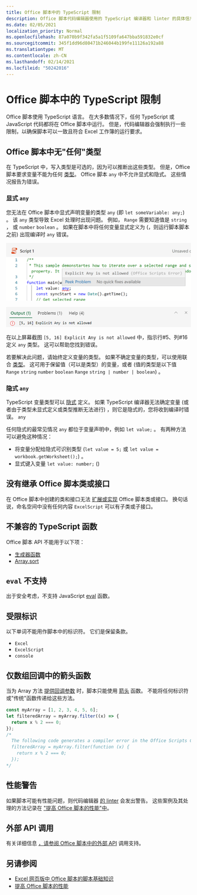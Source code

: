 ```yaml
---
title: Office 脚本中的 TypeScript 限制
description: Office 脚本代码编辑器使用的 TypeScript 编译器和 linter 的具体信息。
ms.date: 02/05/2021
localization_priority: Normal
ms.openlocfilehash: 87a070b9f342fa5a1f5109fa647bba591832e0cf
ms.sourcegitcommit: 345f1dd96d80471b246044b199fe11126a192a88
ms.translationtype: MT
ms.contentlocale: zh-CN
ms.lasthandoff: 02/14/2021
ms.locfileid: "50242016"
---
```

# <a name="typescript-restrictions-in-office-scripts"></a>Office 脚本中的 TypeScript 限制

Office 脚本使用 TypeScript 语言。 在大多数情况下，任何 TypeScript 或 JavaScript 代码都将在 Office 脚本中运行。 但是，代码编辑器会强制执行一些限制，以确保脚本可以一致且符合 Excel 工作簿的运行要求。

## <a name="no-any-type-in-office-scripts"></a>Office 脚本中无"任何"类型

在[](https://www.typescriptlang.org/docs/handbook/typescript-in-5-minutes.html) TypeScript 中，写入类型是可选的，因为可以推断出这些类型。 但是，Office 脚本要求变量不能为任何 [类型](https://www.typescriptlang.org/docs/handbook/basic-types.html#any)。 Office 脚本 `any` 中不允许显式和隐式。 这些情况报告为错误。

### <a name="explicit-any"></a>显式 `any`

您无法在 Office 脚本中显式声明变量的类型 `any` (即 `let someVariable: any;`) 。 该 `any` 类型导致 Excel 处理时出现问题。 例如， `Range` 需要知道值是 `string` ， 或 `number` `boolean` 。 如果在脚本中将任何变量显式定义为 (，则运行脚本脚本之前) 出现编译时 `any` 错误。

![在代码编辑器的悬停文本中显式显示任何消息](../images/explicit-any-editor-message.png)

![控制台窗口中的显式任何错误](../images/explicit-any-error-message.png)

在以上屏幕截图 `[5, 16] Explicit Any is not allowed` 中，指示行#5、列#16定义 `any` 类型。 这可以帮助您找到错误。

若要解决此问题，请始终定义变量的类型。 如果不确定变量的类型，可以使用联合 [类型](https://www.typescriptlang.org/docs/handbook/unions-and-intersections.html)。 这可用于保留值（可以是类型）的变量，或者 (值的类型是以下值 `Range` `string` `number` `boolean` `Range` `string | number | boolean`) 。

### <a name="implicit-any"></a>隐式 `any`

TypeScript 变量类型可以 [隐式](https://www.typescriptlang.org/docs/handbook/type-inference.html) 定义。 如果 TypeScript 编译器无法确定变量 (或者由于类型未显式定义或类型推断无法进行) ，则它是隐式的，您将收到编译时错误。 `any`

任何隐式的最常见情况 `any` 都位于变量声明中，例如 `let value;` 。 有两种方法可以避免这种情况：

* 将变量分配给隐式可识别类型 (`let value = 5;` 或 `let value = workbook.getWorksheet();`) 。
* 显式键入变量 `let value: number;` () 

## <a name="no-inheriting-office-script-classes-or-interfaces"></a>没有继承 Office 脚本类或接口

在 Office 脚本中创建的类和接口无法 [扩展或实现](https://www.typescriptlang.org/docs/handbook/classes.html#inheritance) Office 脚本类或接口。 换句话说，命名空间中没有任何内容 `ExcelScript` 可以有子类或子接口。

## <a name="incompatible-typescript-functions"></a>不兼容的 TypeScript 函数

Office 脚本 API 不能用于以下项：

* [生成器函数](https://developer.mozilla.org/docs/Web/JavaScript/Guide/Iterators_and_Generators#generator_functions)
* [Array.sort](https://developer.mozilla.org/docs/Web/JavaScript/Reference/Global_Objects/Array/sort)

## <a name="eval-is-not-supported"></a>`eval` 不支持

出于安全考虑，不支持 JavaScript [eval](https://developer.mozilla.org/docs/Web/JavaScript/Reference/Global_Objects/eval) 函数。

## <a name="restricted-identifers"></a>受限标识

以下单词不能用作脚本中的标识符。 它们是保留条款。

* `Excel`
* `ExcelScript`
* `console`

## <a name="only-arrow-functions-in-array-callbacks"></a>仅数组回调中的箭头函数

当为 Array 方法 [提供回调参数](https://developer.mozilla.org/docs/Web/JavaScript/Reference/Functions/Arrow_functions) 时，脚本只能使用 [箭头](https://developer.mozilla.org/docs/Web/JavaScript/Reference/Global_Objects/Array) 函数。 不能将任何标识符或"传统"函数传递给这些方法。

```typescript
const myArray = [1, 2, 3, 4, 5, 6];
let filteredArray = myArray.filter((x) => {
  return x % 2 === 0;
});
/*
  The following code generates a compiler error in the Office Scripts Code Editor.
  filteredArray = myArray.filter(function (x) {
    return x % 2 === 0;
  });
*/
```

## <a name="performance-warnings"></a>性能警告

如果脚本可能有性能问题，则代码编辑器 [的 linter](https://wikipedia.org/wiki/Lint_(software)) 会发出警告。 这些案例及其处理的方法记录在 ["提高 Office 脚本的性能"中](web-client-performance.md)。

## <a name="external-api-calls"></a>外部 API 调用

有关详细信息 [，请参阅 Office 脚本中的外部 API](external-calls.md) 调用支持。

## <a name="see-also"></a>另请参阅

* [Excel 网页版中 Office 脚本的脚本基础知识](scripting-fundamentals.md)
* [提高 Office 脚本的性能](web-client-performance.md)
